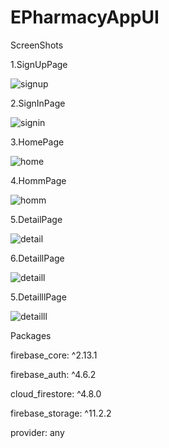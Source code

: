 # EPharmacyAppUI

ScreenShots

1.SignUpPage

![signup](signup.PNG)

2.SignInPage

![signin](signin.PNG)

3.HomePage

![home](home.PNG)

4.HommPage

![homm](homm.PNG)

5.DetailPage

![detail](detail.PNG)

6.DetaillPage

![detaill](detaill.PNG)

5.DetailllPage

![detailll](detailll.PNG)


Packages

  firebase_core: ^2.13.1

  firebase_auth: ^4.6.2

  cloud_firestore: ^4.8.0

  firebase_storage: ^11.2.2

  provider: any



